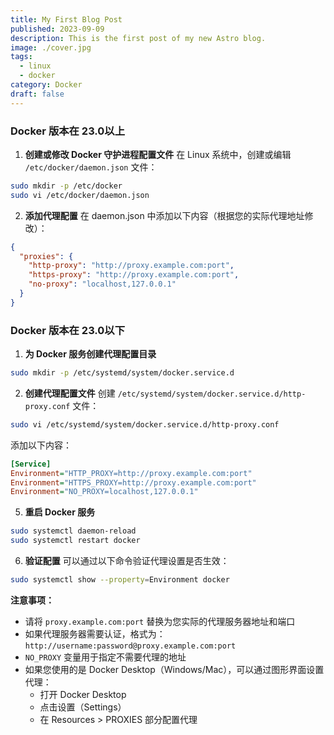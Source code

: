 ```yaml
---
title: My First Blog Post
published: 2023-09-09
description: This is the first post of my new Astro blog.
image: ./cover.jpg
tags:
  - linux
  - docker
category: Docker
draft: false
---
```

### Docker 版本在 23.0以上

1. **创建或修改 Docker 守护进程配置文件**
在 Linux 系统中，创建或编辑 `/etc/docker/daemon.json` 文件：
```bash
sudo mkdir -p /etc/docker
sudo vi /etc/docker/daemon.json
```
2. **添加代理配置**
在 daemon.json 中添加以下内容（根据您的实际代理地址修改）：
```json
{
  "proxies": {
    "http-proxy": "http://proxy.example.com:port",
    "https-proxy": "http://proxy.example.com:port",
    "no-proxy": "localhost,127.0.0.1"
  }
}
```
### Docker 版本在 23.0以下

1. **为 Docker 服务创建代理配置目录**
```bash
sudo mkdir -p /etc/systemd/system/docker.service.d
```
2. **创建代理配置文件**
创建 `/etc/systemd/system/docker.service.d/http-proxy.conf` 文件：
```bash
sudo vi /etc/systemd/system/docker.service.d/http-proxy.conf
```
添加以下内容：
```ini
[Service]
Environment="HTTP_PROXY=http://proxy.example.com:port"
Environment="HTTPS_PROXY=http://proxy.example.com:port"
Environment="NO_PROXY=localhost,127.0.0.1"
```
5. **重启 Docker 服务**
```bash
sudo systemctl daemon-reload
sudo systemctl restart docker
```
6. **验证配置**
可以通过以下命令验证代理设置是否生效：
```bash
sudo systemctl show --property=Environment docker
```
**注意事项：**
- 请将 `proxy.example.com:port` 替换为您实际的代理服务器地址和端口
- 如果代理服务器需要认证，格式为：`http://username:password@proxy.example.com:port`
- `NO_PROXY` 变量用于指定不需要代理的地址
- 如果您使用的是 Docker Desktop（Windows/Mac），可以通过图形界面设置代理：
  - 打开 Docker Desktop
  - 点击设置（Settings）
  - 在 Resources > PROXIES 部分配置代理